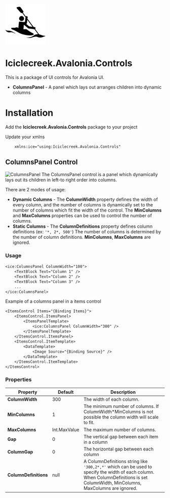 ![Icon](https://raw.githubusercontent.com/tomlm/Iciclecreek.Avalonia.Controls/main/icon.png)

# Iciclecreek.Avalonia.Controls
This is a package of UI controls for Avalonia UI.
* **ColumnsPanel** - A panel which lays out arranges children into dynamic columns

# Installation
Add the **Iciclecreek.Avalonia.Controls** package to your project

Update your xmlns 
```xaml
	xmlns:ice="using:Iciclecreek.Avalonia.Controls"
```

## ColumnsPanel Control
![ColumnsPanel](https://user-images.githubusercontent.com/17789481/284078002-ec829cbc-3bbb-4cdd-a4a4-e0cdb70df718.gif)
The ColumnsPanel control is a panel which dynamically lays out its children in left-to right order into columns.  

There are 2 modes of usage:
* **Dynamic Columns** - The **ColumnWidth** property defines the width of every column, and the number of columns is 
  dynamically set to the number of columns which fit the width of the control. The **MinColumns** and **MaxColumns** 
  properties can be used to control the number of columns.
* **Static Columns** - The **ColumnDefinitions** property defines column definitions (ex: ```'*, 2*, 500'```) 
  The number of columns is determined by the number of column definitions. **MinColumns**, **MaxColumns** are ignored. 
 



### Usage
```xaml
<ice:ColumnsPanel ColumnWidth="100">
	<TextBlock Text="Column 1" />
	<TextBlock Text="Column 2" />
	<TextBlock Text="Column 3" />
    ...
</ice:ColumnsPanel>
```

Example of a columns panel in a items control
```xaml
<ItemsControl Items="{Binding Items}">
	<ItemsControl.ItemsPanel>
		<ItemsPanelTemplate>
			<ice:ColumnsPanel ColumnWidth="300" />
		</ItemsPanelTemplate>
	</ItemsControl.ItemsPanel>
	<ItemsControl.ItemTemplate>
		<DataTemplate>
			<Image Source="{Binding Source}" />
		</DataTemplate>
	</ItemsControl.ItemTemplate>
</ItemsControl>
```
### Properties

| Property | Default | Description |
| --- | --- | --- |
| **ColumnWidth** | 300 | The width of each column. |
| **MinColumns** | 1 | The minimum number of columns. If ColumnWidth*MinColumns is not possible the column width will scale to fit.|
| **MaxColumns** | Int.MaxValue | The maximum number of columns. |
| **Gap** | 0 | The vertical gap between each item in a column |
| **ColumnGap** | 0 | The horizontal gap between each column|
| **ColumnDefinitions** | null | A ColumnDefinitions string like ```'300,2*,*'``` which can be used to specify the width of each column. When ColumnDefinitions is set ColumnWidth, MinColumns, MaxColumns are ignored. |

